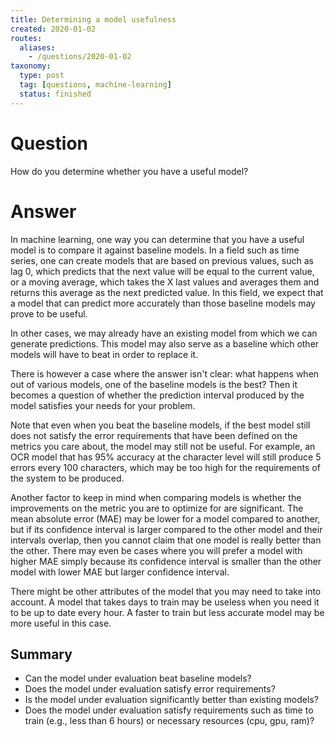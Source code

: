 ```yaml
---
title: Determining a model usefulness
created: 2020-01-02
routes:
  aliases:
    - /questions/2020-01-02
taxonomy:
  type: post
  tag: [questions, machine-learning]
  status: finished
---
```


# Question
How do you determine whether you have a useful model?

# Answer
In machine learning, one way you can determine that you have a useful model is to compare it against baseline models. In a field such as time series, one can create models that are based on previous values, such as lag 0, which predicts that the next value will be equal to the current value, or a moving average, which takes the X last values and averages them and returns this average as the next predicted value. In this field, we expect that a model that can predict more accurately than those baseline models may prove to be useful.

In other cases, we may already have an existing model from which we can generate predictions. This model may also serve as a baseline which other models will have to beat in order to replace it.

There is however a case where the answer isn't clear: what happens when out of various models, one of the baseline models is the best? Then it becomes a question of whether the prediction interval produced by the model satisfies your needs for your problem.

Note that even when you beat the baseline models, if the best model still does not satisfy the error requirements that have been defined on the metrics you care about, the model may still not be useful. For example, an OCR model that has 95% accuracy at the character level will still produce 5 errors every 100 characters, which may be too high for the requirements of the system to be produced.

Another factor to keep in mind when comparing models is whether the improvements on the metric you are to optimize for are significant. The mean absolute error (MAE) may be lower for a model compared to another, but if its confidence interval is larger compared to the other model and their intervals overlap, then you cannot claim that one model is really better than the other. There may even be cases where you will prefer a model with higher MAE simply because its confidence interval is smaller than the other model with lower MAE but larger confidence interval.

There might be other attributes of the model that you may need to take into account. A model that takes days to train may be useless when you need it to be up to date every hour. A faster to train but less accurate model may be more useful in this case.

## Summary
* Can the model under evaluation beat baseline models?
* Does the model under evaluation satisfy error requirements?
* Is the model under evaluation significantly better than existing models?
* Does the model under evaluation satisfy requirements such as time to train (e.g., less than 6 hours) or necessary resources (cpu, gpu, ram)?
